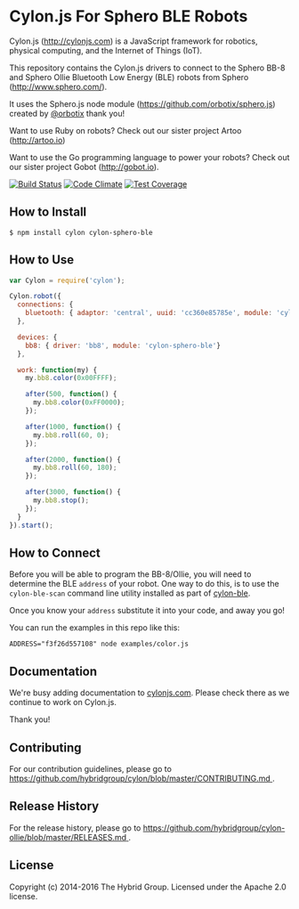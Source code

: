 # Cylon.js For Sphero BLE Robots

Cylon.js (http://cylonjs.com) is a JavaScript framework for robotics, physical computing, and the Internet of Things (IoT).

This repository contains the Cylon.js drivers to connect to the Sphero BB-8 and Sphero Ollie Bluetooth Low Energy (BLE) robots from Sphero (http://www.sphero.com/).

It uses the Sphero.js node module (https://github.com/orbotix/sphero.js) created by [@orbotix](https://github.com/orbotix) thank you!

Want to use Ruby on robots? Check out our sister project Artoo (http://artoo.io)

Want to use the Go programming language to power your robots? Check out our sister project Gobot (http://gobot.io).

[![Build Status](https://secure.travis-ci.org/hybridgroup/cylon-ollie.png?branch=master)](http://travis-ci.org/hybridgroup/cylon-ollie) [![Code Climate](https://codeclimate.com/github/hybridgroup/cylon-ollie/badges/gpa.svg)](https://codeclimate.com/github/hybridgroup/cylon-ollie) [![Test Coverage](https://codeclimate.com/github/hybridgroup/cylon-ollie/badges/coverage.svg)](https://codeclimate.com/github/hybridgroup/cylon-ollie)

## How to Install

    $ npm install cylon cylon-sphero-ble

## How to Use

```javascript
var Cylon = require('cylon');

Cylon.robot({
  connections: {
    bluetooth: { adaptor: 'central', uuid: 'cc360e85785e', module: 'cylon-ble'}
  },

  devices: {
    bb8: { driver: 'bb8', module: 'cylon-sphero-ble'}
  },

  work: function(my) {
    my.bb8.color(0x00FFFF);

    after(500, function() {
      my.bb8.color(0xFF0000);
    });

    after(1000, function() {
      my.bb8.roll(60, 0);
    });

    after(2000, function() {
      my.bb8.roll(60, 180);
    });

    after(3000, function() {
      my.bb8.stop();
    });
  }
}).start();
```

## How to Connect

Before you will be able to program the BB-8/Ollie, you will need to determine the BLE `address` of your robot. One way to do this, is to use the `cylon-ble-scan` command line utility installed as part of [cylon-ble](https://github.com/hybridgroup/cylon-ble).

Once you know your `address` substitute it into your code, and away you go!

You can run the examples in this repo like this:

```
ADDRESS="f3f26d557108" node examples/color.js
```

## Documentation

We're busy adding documentation to [cylonjs.com](http://cylonjs.com). Please check there as we continue to work on Cylon.js.

Thank you!

## Contributing

For our contribution guidelines, please go to [https://github.com/hybridgroup/cylon/blob/master/CONTRIBUTING.md
](https://github.com/hybridgroup/cylon/blob/master/CONTRIBUTING.md
).

## Release History

For the release history, please go to [https://github.com/hybridgroup/cylon-ollie/blob/master/RELEASES.md
](https://github.com/hybridgroup/cylon-ollie/blob/master/RELEASES.md
).

## License

Copyright (c) 2014-2016 The Hybrid Group. Licensed under the Apache 2.0 license.
